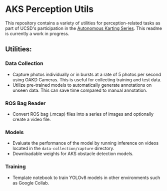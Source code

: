 # AKS Perception Utils
This repository contains a variety of utilities for perception-related tasks as part of UCSD's participation in the [Autonomous Karting Series](https://www.autonomouskartingseries.com/). This readme is currently a work in progress.

## Utilities:

### Data Collection
- Capture photos individually or in bursts at a rate of 5 photos per second using OAKD Cameras. This is useful for collecting training and test data.
- Utilize pre-trained models to automatically generate annotations on unseen data. This can save time compared to manual annotation.

### ROS Bag Reader
- Convert ROS bag (.mcap) files into a series of images and optionally create a video file.

### Models
- Evaluate the performance of the model by running inference on videos located in the `data-collection/capture` directory.
- Downloadable weights for AKS obstacle detection models.

### Training
- Template notebook to train YOLOv8 models in other environments such as Google Collab.